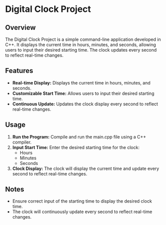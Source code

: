 # Digital Clock Project

## Overview
The Digital Clock Project is a simple command-line application developed in C++. It displays the current time in hours, minutes, and seconds, allowing users to input their desired starting time. The clock updates every second to reflect real-time changes.

## Features
- **Real-time Display:** Displays the current time in hours, minutes, and seconds.
- **Customizable Start Time:** Allows users to input their desired starting time.
- **Continuous Update:** Updates the clock display every second to reflect real-time changes.

## Usage
1. **Run the Program:** Compile and run the main.cpp file using a C++ compiler.
2. **Input Start Time:** Enter the desired starting time for the clock:
   - Hours
   - Minutes
   - Seconds
3. **Clock Display:** The clock will display the current time and update every second to reflect real-time changes.

## Notes
- Ensure correct input of the starting time to display the desired clock time.
- The clock will continuously update every second to reflect real-time changes.

